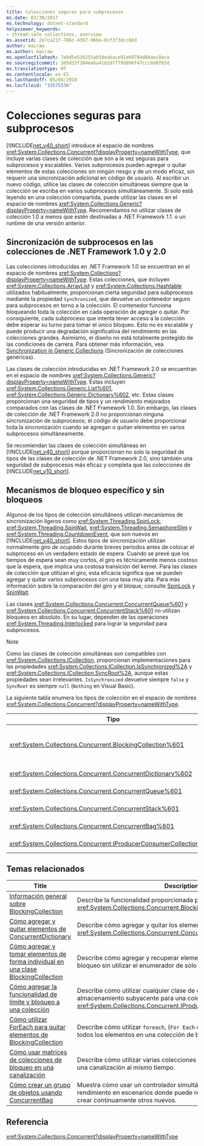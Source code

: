 ```yaml
---
title: Colecciones seguras para subprocesos
ms.date: 03/30/2017
ms.technology: dotnet-standard
helpviewer_keywords:
- thread-safe collections, overview
ms.assetid: 2e7ca21f-786c-4367-96be-0cf3f3dcc6bd
author: mairaw
ms.author: mairaw
ms.openlocfilehash: 7e0d5e53b255ab59eabace01e69784d88aec8aca
ms.sourcegitcommit: 3d5d33f384eeba41b2dff79d096f47ccc8d8f03d
ms.translationtype: HT
ms.contentlocale: es-ES
ms.lasthandoff: 05/04/2018
ms.locfileid: "33575536"
---
```

# <a name="thread-safe-collections"></a>Colecciones seguras para subprocesos
[!INCLUDE[net_v40_short](../../../../includes/net-v40-short-md.md)] introduce el espacio de nombres <xref:System.Collections.Concurrent?displayProperty=nameWithType>, que incluye varias clases de colección que son a la vez seguras para subprocesos y escalables. Varios subprocesos pueden agregar o quitar elementos de estas colecciones sin ningún riesgo y de un modo eficaz, sin requerir una sincronización adicional en código de usuario. Al escribir un nuevo código, utilice las clases de colección simultáneas siempre que la colección se escriba en varios subprocesos simultáneamente. Si solo está leyendo en una colección compartida, puede utilizar las clases en el espacio de nombres <xref:System.Collections.Generic?displayProperty=nameWithType>. Recomendamos no utilizar clases de colección 1.0 a menos que estén destinadas a .NET Framework 1.1. o un runtime de una versión anterior.  
  
## <a name="thread-synchronization-in-the-net-framework-10-and-20-collections"></a>Sincronización de subprocesos en las colecciones de .NET Framework 1.0 y 2.0  
 Las colecciones introducidas en .NET Framework 1.0 se encuentran en el espacio de nombres <xref:System.Collections?displayProperty=nameWithType>. Estas colecciones, que incluyen <xref:System.Collections.ArrayList> y <xref:System.Collections.Hashtable> utilizados habitualmente, proporcionan cierta seguridad para subprocesos mediante la propiedad `Synchronized`, que devuelve un contenedor seguro para subprocesos en torno a la colección. El contenedor funciona bloqueando toda la colección en cada operación de agregar o quitar. Por consiguiente, cada subproceso que intenta tener acceso a la colección debe esperar su turno para tomar el único bloqueo. Esto no es escalable y puede producir una degradación significativa del rendimiento en las colecciones grandes. Asimismo, el diseño no está totalmente protegido de las condiciones de carrera. Para obtener más información, vea [Synchronization in Generic Collections](https://blogs.msdn.microsoft.com/bclteam/2005/03/15/synchronization-in-generic-collections-brian-grunkemeyer/) (Sincronización de colecciones genéricas).  
  
 Las clases de colección introducidas en .NET Framework 2.0 se encuentran en el espacio de nombres <xref:System.Collections.Generic?displayProperty=nameWithType>. Éstas incluyen <xref:System.Collections.Generic.List%601>, <xref:System.Collections.Generic.Dictionary%602>, etc. Estas clases proporcionan una seguridad de tipos y un rendimiento mejorados comparados con las clases de .NET Framework 1.0. Sin embargo, las clases de colección de .NET Framework 2.0 no proporcionan ninguna sincronización de subprocesos; el código de usuario debe proporcionar toda la sincronización cuando se agregan o quitan elementos en varios subprocesos simultáneamente.  
  
 Se recomiendan las clases de colección simultáneas en [!INCLUDE[net_v40_short](../../../../includes/net-v40-short-md.md)] porque proporcionan no solo la seguridad de tipos de las clases de colección de .NET Framework 2.0, sino también una seguridad de subprocesos más eficaz y completa que las colecciones de [!INCLUDE[net_v10_short](../../../../includes/net-v10-short-md.md)].  
  
## <a name="fine-grained-locking-and-lock-free-mechanisms"></a>Mecanismos de bloqueo específico y sin bloqueos  
 Algunos de los tipos de colección simultáneos utilizan mecanismos de sincronización ligeros como <xref:System.Threading.SpinLock>, <xref:System.Threading.SpinWait>, <xref:System.Threading.SemaphoreSlim> y <xref:System.Threading.CountdownEvent>, que son nuevos en [!INCLUDE[net_v40_short](../../../../includes/net-v40-short-md.md)]. Estos tipos de sincronización utilizan normalmente *giro de ocupado* durante breves períodos antes de colocar el subproceso en un verdadero estado de espera. Cuando se prevé que los tiempos de espera sean muy cortos, el giro es técnicamente menos costoso que la espera, que implica una costosa transición del kernel. Para las clases de colección que utilizan el giro, esta eficacia significa que se pueden agregar y quitar varios subprocesos con una tasa muy alta. Para más información sobre la comparación del giro y el bloque, consulte [SpinLock](../../../../docs/standard/threading/spinlock.md) y [SpinWait](../../../../docs/standard/threading/spinwait.md).  
  
 Las clases <xref:System.Collections.Concurrent.ConcurrentQueue%601> y <xref:System.Collections.Concurrent.ConcurrentStack%601> no utilizan bloqueos en absoluto. En su lugar, dependen de las operaciones <xref:System.Threading.Interlocked> para lograr la seguridad para subprocesos.  
  
> [!NOTE]
>  Como las clases de colección simultáneas son compatibles con <xref:System.Collections.ICollection>, proporcionan implementaciones para las propiedades <xref:System.Collections.ICollection.IsSynchronized%2A> y <xref:System.Collections.ICollection.SyncRoot%2A>, aunque estas propiedades sean irrelevantes. `IsSynchronized` devuelve siempre `false` y `SyncRoot` es siempre `null` (`Nothing` en Visual Basic).  
  
 La siguiente tabla enumera los tipos de colección en el espacio de nombres <xref:System.Collections.Concurrent?displayProperty=nameWithType>.  
  
|Tipo|Description|  
|----------|-----------------|  
|<xref:System.Collections.Concurrent.BlockingCollection%601>|Proporciona funcionalidad de límite y bloqueo para cualquier tipo que implemente <xref:System.Collections.Concurrent.IProducerConsumerCollection%601>. Para obtener más información, consulte [Información general sobre BlockingCollection](../../../../docs/standard/collections/thread-safe/blockingcollection-overview.md).|  
|<xref:System.Collections.Concurrent.ConcurrentDictionary%602>|Implementación segura para subprocesos de un diccionario de pares clave-valor.|  
|<xref:System.Collections.Concurrent.ConcurrentQueue%601>|Implementación segura para subprocesos de una cola FIFO (primero en entrar, primero en salir).|  
|<xref:System.Collections.Concurrent.ConcurrentStack%601>|Implementación segura para subprocesos de una pila LIFO (último en entrar, primero en salir).|  
|<xref:System.Collections.Concurrent.ConcurrentBag%601>|Implementación segura para subprocesos de una colección no ordenada de elementos.|  
|<xref:System.Collections.Concurrent.IProducerConsumerCollection%601>|Interfaz que debe implementar un tipo para su uso en `BlockingCollection`.|  
  
## <a name="related-topics"></a>Temas relacionados  
  
|Title|Description|  
|-----------|-----------------|  
|[Información general sobre BlockingCollection](../../../../docs/standard/collections/thread-safe/blockingcollection-overview.md)|Describe la funcionalidad proporcionada por el tipo <xref:System.Collections.Concurrent.BlockingCollection%601>.|  
|[Cómo agregar y quitar elementos de ConcurrentDictionary](../../../../docs/standard/collections/thread-safe/how-to-add-and-remove-items.md)|Describe cómo agregar y quitar los elementos de <xref:System.Collections.Concurrent.ConcurrentDictionary%602>|  
|[Cómo agregar y tomar elementos de forma individual en una clase BlockingCollection](../../../../docs/standard/collections/thread-safe/how-to-add-and-take-items.md)|Describe cómo agregar y recuperar elementos de una colección de bloqueo sin utilizar el enumerador de solo lectura.|  
|[Cómo agregar la funcionalidad de límite y bloqueo a una colección](../../../../docs/standard/collections/thread-safe/how-to-add-bounding-and-blocking.md)|Describe cómo utilizar cualquier clase de colección como mecanismo de almacenamiento subyacente para una colección <xref:System.Collections.Concurrent.IProducerConsumerCollection%601>.|  
|[Cómo utilizar ForEach para quitar elementos de BlockingCollection](../../../../docs/standard/collections/thread-safe/how-to-use-foreach-to-remove.md)|Describe cómo utilizar `foreach`, (`For Each` en Visual Basic) para quitar todos los elementos en una colección de bloqueo.|  
|[Cómo usar matrices de colecciones de bloqueo en una canalización](../../../../docs/standard/collections/thread-safe/how-to-use-arrays-of-blockingcollections.md)|Describe cómo utilizar varias colecciones de bloqueo para implementar una canalización al mismo tiempo.|  
|[Cómo crear un grupo de objetos usando ConcurrentBag](../../../../docs/standard/collections/thread-safe/how-to-create-an-object-pool.md)|Muestra cómo usar un controlador simultáneo para mejorar el rendimiento en escenarios donde puede reutilizar objetos en lugar de crear continuamente otros nuevos.|  
  
## <a name="reference"></a>Referencia  
 <xref:System.Collections.Concurrent?displayProperty=nameWithType>
